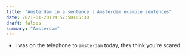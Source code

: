 ```yaml
---
title: "Amsterdam in a sentence | Amsterdam example sentences"
date: 2021-01-20T19:57:50+05:30
draft: falses
summary: "Amsterdam"
---
```

- I was on the telephone to `amsterdam` today, they think you're scared.
                 
